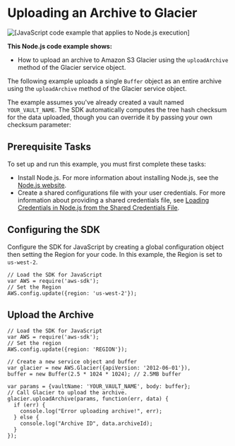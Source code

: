 # Uploading an Archive to Glacier<a name="glacier-example-uploadrchive"></a>

![\[JavaScript code example that applies to Node.js execution\]](http://docs.aws.amazon.com/sdk-for-javascript/v2/developer-guide/images/nodeicon.png)

**This Node\.js code example shows:**
+ How to upload an archive to Amazon S3 Glacier using the `uploadArchive` method of the Glacier service object\.

The following example uploads a single `Buffer` object as an entire archive using the `uploadArchive` method of the Glacier service object\.

The example assumes you've already created a vault named `YOUR_VAULT_NAME`\. The SDK automatically computes the tree hash checksum for the data uploaded, though you can override it by passing your own checksum parameter:

## Prerequisite Tasks<a name="glacier-example-uploadrchive-prerequisites"></a>

To set up and run this example, you must first complete these tasks:
+ Install Node\.js\. For more information about installing Node\.js, see the [Node\.js website](https://nodejs.org)\.
+ Create a shared configurations file with your user credentials\. For more information about providing a shared credentials file, see [Loading Credentials in Node\.js from the Shared Credentials File](loading-node-credentials-shared.md)\.

## Configuring the SDK<a name="glacier-example-uploadrchive-configure-sdk"></a>

Configure the SDK for JavaScript by creating a global configuration object then setting the Region for your code\. In this example, the Region is set to `us-west-2`\.

```
// Load the SDK for JavaScript
var AWS = require('aws-sdk');
// Set the Region 
AWS.config.update({region: 'us-west-2'});
```

## Upload the Archive<a name="glacier-example-uploadrchive-code"></a>

```
// Load the SDK for JavaScript
var AWS = require('aws-sdk');
// Set the region 
AWS.config.update({region: 'REGION'});
            
// Create a new service object and buffer
var glacier = new AWS.Glacier({apiVersion: '2012-06-01'}),
buffer = new Buffer(2.5 * 1024 * 1024); // 2.5MB buffer

var params = {vaultName: 'YOUR_VAULT_NAME', body: buffer};
// Call Glacier to upload the archive.
glacier.uploadArchive(params, function(err, data) {
  if (err) {
    console.log("Error uploading archive!", err);
  } else {
    console.log("Archive ID", data.archiveId);
  }
});
```